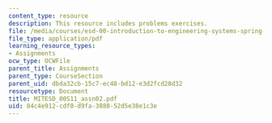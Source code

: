 ```yaml
---
content_type: resource
description: This resource includes problems exercises.
file: /media/courses/esd-00-introduction-to-engineering-systems-spring-2011/84c4e912cdf0d9fa388852d5e38e1c3e_MITESD_00S11_assn02.pdf
file_type: application/pdf
learning_resource_types:
- Assignments
ocw_type: OCWFile
parent_title: Assignments
parent_type: CourseSection
parent_uid: dbda32cb-15c7-ec48-bd12-e3d2fcd28d32
resourcetype: Document
title: MITESD_00S11_assn02.pdf
uid: 84c4e912-cdf0-d9fa-3888-52d5e38e1c3e
---
```


